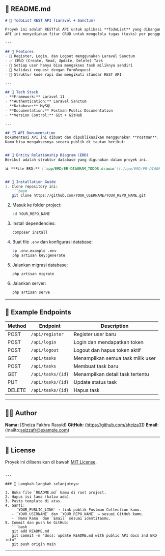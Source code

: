 ## 📘 README.md 

````markdown
# 🧾 TodoList REST API (Laravel + Sanctum)

Proyek ini adalah RESTful API untuk aplikasi **TodoList** yang dibangun menggunakan **Laravel 11** dan **Laravel Sanctum** untuk autentikasi token berbasis Bearer Token.  
API ini menyediakan fitur CRUD untuk mengelola tugas (tasks) per pengguna yang sudah terautentikasi.

---

## 🚀 Features
- 🔐 Register, Login, dan Logout menggunakan Laravel Sanctum
- ✅ CRUD (Create, Read, Update, Delete) Task
- 👤 Setiap user hanya bisa mengakses task miliknya sendiri
- 📄 Validasi request dengan FormRequest
- 🧱 Struktur kode rapi dan mengikuti standar REST API

---

## 🧭 Tech Stack
- **Framework:** Laravel 11
- **Authentication:** Laravel Sanctum
- **Database:** MySQL
- **Documentation:** Postman Public Documentation
- **Version Control:** Git + GitHub

---

## 🗂️ API Documentation
Dokumentasi API ini dibuat dan dipublikasikan menggunakan **Postman**.  
Kamu bisa mengaksesnya secara publik di tautan berikut:


## 🧱 Entity Relationship Diagram (ERD)
Berikut adalah struktur database yang digunakan dalam proyek ini.

📊 **File ERD:** [`app/ERD/ER-DIAGRAM_TODOS.drawio`](./app/ERD/ER-DIAGRAM_TODOS.drawio)


## 🔧 Installation Guide
1. Clone repository ini:
   ```bash
   git clone https://github.com/YOUR_USERNAME/YOUR_REPO_NAME.git
````

2. Masuk ke folder project:

   ```bash
   cd YOUR_REPO_NAME
   ```
3. Install dependencies:

   ```bash
   composer install
   ```
4. Buat file `.env` dan konfigurasi database:

   ```bash
   cp .env.example .env
   php artisan key:generate
   ```
5. Jalankan migrasi database:

   ```bash
   php artisan migrate
   ```
6. Jalankan server:

   ```bash
   php artisan serve
   ```

---

## 🧪 Example Endpoints

| Method | Endpoint          | Description                       |
| ------ | ----------------- | --------------------------------- |
| POST   | `/api/register`   | Register user baru                |
| POST   | `/api/login`      | Login dan mendapatkan token       |
| POST   | `/api/logout`     | Logout dan hapus token aktif      |
| GET    | `/api/tasks`      | Menampilkan semua task milik user |
| POST   | `/api/tasks`      | Membuat task baru                 |
| GET    | `/api/tasks/{id}` | Menampilkan detail task tertentu  |
| PUT    | `/api/tasks/{id}` | Update status task                |
| DELETE | `/api/tasks/{id}` | Hapus task                        |

---

## 🧑‍💻 Author

**Nama:** [Sheiza Fakhru Rasyid]
**GitHub:** (https://github.com/sheiza31)
**Email:** (mailto:seizzafr@example.com)

---

## 📜 License

Proyek ini dilisensikan di bawah [MIT License](LICENSE).

````

---

### 🔧 Langkah-langkah selanjutnya:

1. Buka file `README.md` kamu di root project.
2. Hapus isi lama (kalau ada).
3. Paste template di atas.
4. Ganti:
   - `YOUR_PUBLIC_LINK` → link publik Postman Collection kamu.
   - `YOUR_USERNAME` dan `YOUR_REPO_NAME` → sesuai GitHub kamu.
   - `Nama Kamu` dan `Email` sesuai identitasmu.
5. Commit dan push ke GitHub:
   ```bash
   git add README.md
   git commit -m "docs: update README.md with public API docs and ERD info"
   git push origin main
````

---


